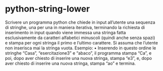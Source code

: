 # python-string-lower
Scrivere un programma python che chiede in input all’utente una sequenza di stringhe, una per una in
maniera iterativa, terminando la richiesta di inserimento in input quando viene immessa una stringa
fatta esclusivamente da caratteri alfabetici minuscoli (quindi anche senza spazi) e stampa per ogni
stringa il primo e l’ultimo carattere. Si assuma che l’utente non inserisca mai la stringa vuota. Esempio:
• Inserendo in questo ordine le stringhe “Casa”, “esercitazione3” e “abaco”, il programma stampa
“Ca”, e poi, dopo aver chiesto di inserire una nuova stringa, stampa
“e3”, e, dopo aver chiesto di inserire una nuova stringa, stampa
“ao” e termina.
